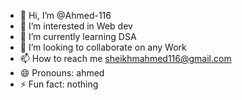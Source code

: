 - 👋 Hi, I’m @Ahmed-116
- 👀 I’m interested in Web dev
- 🌱 I’m currently learning DSA
- 💞️ I’m looking to collaborate on any Work
- 📫 How to reach me sheikhmahmed116@gmail.com
- 😄 Pronouns: ahmed
- ⚡ Fun fact: nothing

<!---
Ahmed-116/Ahmed-116 is a ✨ special ✨ repository because its `README.md` (this file) appears on your GitHub profile.
You can click the Preview link to take a look at your changes.
--->
